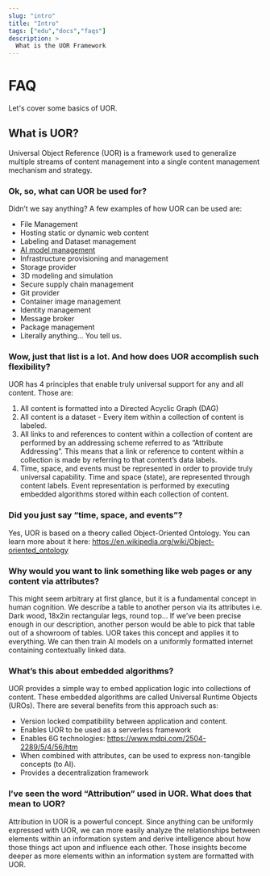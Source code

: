 ```yaml
---
slug: "intro"
title: "Intro"
tags: ["edu","docs","faqs"]
description: >
  What is the UOR Framework
---
```


# FAQ

Let's cover some basics of UOR.

## What is UOR?

Universal Object Reference (UOR) is a framework used to generalize multiple streams of content management into a single content management mechanism and strategy.

### Ok, so, what can UOR be used for?

Didn’t we say anything? A few examples of how UOR can be used are:

- File Management
- Hosting static or dynamic web content
- Labeling and Dataset management
- [AI model management](https://asciinema.org/a/wWCR7VY0zC97m3ibd3mKXcsJL)
- Infrastructure provisioning and management
- Storage provider
- 3D modeling and simulation
- Secure supply chain management
- Git provider
- Container image management
- Identity management
- Message broker
- Package management
- Literally anything… You tell us.

### Wow, just that list is a lot. And how does UOR accomplish such flexibility?

UOR has 4 principles that enable truly universal support for any and all content. Those are:

1. All content is formatted into a Directed Acyclic Graph (DAG)
2. All content is a dataset - Every item within a collection of content is labeled.
3. All links to and references to content within a collection of content are performed by an addressing scheme referred to as “Attribute Addressing”. This means that a link or reference to content within a collection is made by referring to that content’s data labels.
4. Time, space, and events must be represented in order to provide truly universal capability. Time and space (state), are represented through content labels. Event representation is performed by executing embedded algorithms stored within each collection of content.




### Did you just say “time, space, and events”?

Yes, UOR is based on a theory called Object-Oriented Ontology. You can learn more about it here: https://en.wikipedia.org/wiki/Object-oriented_ontology

### Why would you want to link something like web pages or any content via attributes?

This might seem arbitrary at first glance, but it is a fundamental concept in human cognition. We describe a table to another person via its attributes i.e. Dark wood, 18x2in rectangular legs, round top... If we’ve been precise enough in our description, another person would be able to pick that table out of a showroom of tables. UOR takes this concept and applies it to everything. We can then train AI models on a uniformly formatted internet containing contextually linked data.

### What’s this about embedded algorithms?

UOR provides a simple way to embed application logic into collections of content. These embedded algorithms are called Universal Runtime Objects (UROs). There are several benefits from this approach such as:

- Version locked compatibility between application and content.
- Enables UOR to be used as a serverless framework
- Enables 6G technologies: https://www.mdpi.com/2504-2289/5/4/56/htm
- When combined with attributes, can be used to express non-tangible concepts (to AI).
- Provides a decentralization framework

### I’ve seen the word “Attribution” used in UOR. What does that mean to UOR?

Attribution in UOR is a powerful concept. Since anything can be uniformly expressed with UOR, we can more easily analyze the relationships between elements within an information system and derive intelligence about how those things act upon and influence each other. Those insights become deeper as more elements within an information system are formatted with UOR. 

